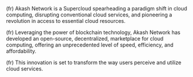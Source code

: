<p>
    (fr) Akash Network is a Supercloud spearheading a paradigm shift in cloud computing, disrupting conventional cloud services, and pioneering a revolution in access to essential cloud resources. 
</p>

<p>
    (fr) Leveraging the power of blockchain technology, Akash Network has developed an open-source, decentralized, marketplace for cloud computing, offering an unprecedented level of speed, efficiency, and affordability.
</p>

<p>
    (fr) This innovation is set to transform the way users perceive and utilize cloud services.
</p>
